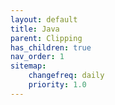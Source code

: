 ```yaml
---
layout: default
title: Java
parent: Clipping
has_children: true
nav_order: 1
sitemap:
    changefreq: daily
    priority: 1.0
---
```


